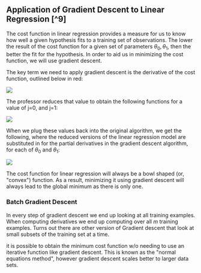 ## Application of Gradient Descent to Linear Regression [^9]

The cost function in linear regression provides a measure for us to know how well a given hypothesis fits to a training set of observations.  The lower the result of the cost function for a given set of parameters $\theta_{0} ,\theta_{1}$, then the better the fit for the hypothesis. In order to aid us in minimizing the cost function, we will use gradient descent. 

The key term we need to apply gradient descent is the derivative of the cost function, outlined below in red:

![](NBDraggedImage%207.png)

The professor reduces that value to obtain the following functions for a value of j=0, and j=1:

![](NBDraggedImage%208.png)

When we plug these values back into the original algorithm, we get the following, where the reduced versions of the linear regression model are substituted in for the partial derivatives in the gradient descent algorithm, for each of $\theta_{0}$ and $\theta_{1}$:

![](NBDraggedImage%209.png)

The cost function for linear regression will always be a bowl shaped (or, "convex") function.  As a result, minimizing it using gradient descent will always lead to the global minimum as there is only one.

### Batch Gradient Descent

In every step of gradient descent we end up looking at all training examples.  When computing derivatives we end up computing over all $m$ training examples. Turns out there are other version of Gradient descent that look at small subsets of the training set at a time.

it is possible to obtain the minimum cost function w/o needing to use an iterative function like gradient descent.  This is known as the "normal equations method", however gradient descent scales better to larger data sets.

